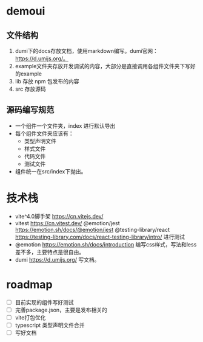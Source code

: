 # demoui



## 文件结构

1. dumi下的docs存放文档，使用markdown编写。dumi官网：https://d.umijs.org/。
2. example文件夹存放开发调试的内容，大部分是直接调用各组件文件夹下写好的example
3. lib 存放 npm 包发布的内容
4. src 存放源码

## 源码编写规范

- 一个组件一个文件夹，index 进行默认导出
- 每个组件文件夹应该有：
  - 类型声明文件
  - 样式文件
  - 代码文件
  - 测试文件
- 组件统一在src/index下抛出。

# 技术栈

* vite^4.0脚手架 https://cn.vitejs.dev/
* vitest https://cn.vitest.dev/ @emotion/jest https://emotion.sh/docs/@emotion/jest  @testing-library/react  https://testing-library.com/docs/react-testing-library/intro/ 进行测试
* @emotion https://emotion.sh/docs/introduction 编写css样式，写法和less差不多，主要特点是很自由。
* dumi https://d.umijs.org/ 写文档。

# roadmap

- [ ] 目前实现的组件写好测试
- [ ] 完善package.json，主要是发布相关的
- [ ] vite打包优化
- [ ] typescript 类型声明文件合并
- [ ] 写好文档
